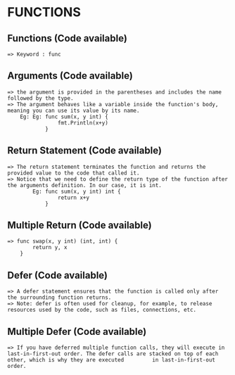 # FUNCTIONS

## Functions (Code available)

    => Keyword : func

## Arguments (Code available)

    => the argument is provided in the parentheses and includes the name followed by the type.
    => The argument behaves like a variable inside the function's body, meaning you can use its value by its name.
        Eg: Eg: func sum(x, y int) {
                    fmt.Println(x+y)
                }

## Return Statement (Code available)

    => The return statement terminates the function and returns the provided value to the code that called it.
    => Notice that we need to define the return type of the function after the arguments definition. In our case, it is int.
            Eg: func sum(x, y int) int {
                    return x+y
                }
                
##  Multiple Return (Code available)
    => func swap(x, y int) (int, int) {
            return y, x
        }

## Defer (Code available)
    => A defer statement ensures that the function is called only after the surrounding function returns.
    => Note: defer is often used for cleanup, for example, to release resources used by the code, such as files, connections, etc.
    
## Multiple Defer (Code available)
    => If you have deferred multiple function calls, they will execute in last-in-first-out order. The defer calls are stacked on top of each other, which is why they are executed         in last-in-first-out order.
